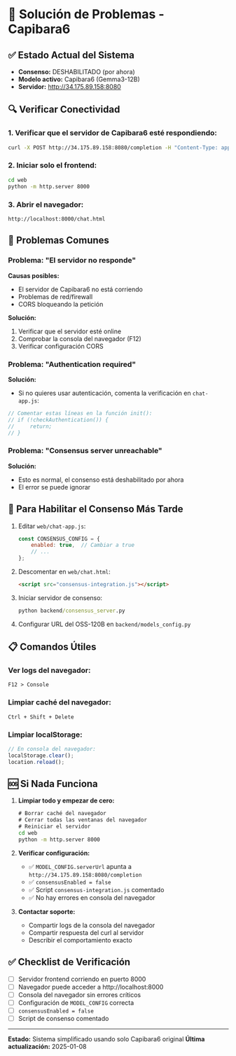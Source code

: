 # 🔧 Solución de Problemas - Capibara6

## ✅ Estado Actual del Sistema

- **Consenso:** DESHABILITADO (por ahora)
- **Modelo activo:** Capibara6 (Gemma3-12B)
- **Servidor:** http://34.175.89.158:8080

## 🔍 Verificar Conectividad

### 1. Verificar que el servidor de Capibara6 esté respondiendo:

```bash
curl -X POST http://34.175.89.158:8080/completion -H "Content-Type: application/json" -d "{\"prompt\":\"Hola\",\"n_predict\":10}"
```

### 2. Iniciar solo el frontend:

```cmd
cd web
python -m http.server 8000
```

### 3. Abrir el navegador:

```
http://localhost:8000/chat.html
```

## 🚨 Problemas Comunes

### Problema: "El servidor no responde"

**Causas posibles:**
- El servidor de Capibara6 no está corriendo
- Problemas de red/firewall
- CORS bloqueando la petición

**Solución:**
1. Verificar que el servidor esté online
2. Comprobar la consola del navegador (F12)
3. Verificar configuración CORS

### Problema: "Authentication required"

**Solución:**
- Si no quieres usar autenticación, comenta la verificación en `chat-app.js`:

```javascript
// Comentar estas líneas en la función init():
// if (!checkAuthentication()) {
//     return;
// }
```

### Problema: "Consensus server unreachable"

**Solución:**
- Esto es normal, el consenso está deshabilitado por ahora
- El error se puede ignorar

## 🔄 Para Habilitar el Consenso Más Tarde

1. Editar `web/chat-app.js`:
   ```javascript
   const CONSENSUS_CONFIG = {
       enabled: true,  // Cambiar a true
       // ...
   };
   ```

2. Descomentar en `web/chat.html`:
   ```html
   <script src="consensus-integration.js"></script>
   ```

3. Iniciar servidor de consenso:
   ```cmd
   python backend/consensus_server.py
   ```

4. Configurar URL del OSS-120B en `backend/models_config.py`

## 📋 Comandos Útiles

### Ver logs del navegador:
```
F12 > Console
```

### Limpiar caché del navegador:
```
Ctrl + Shift + Delete
```

### Limpiar localStorage:
```javascript
// En consola del navegador:
localStorage.clear();
location.reload();
```

## 🆘 Si Nada Funciona

1. **Limpiar todo y empezar de cero:**
   ```cmd
   # Borrar caché del navegador
   # Cerrar todas las ventanas del navegador
   # Reiniciar el servidor
   cd web
   python -m http.server 8000
   ```

2. **Verificar configuración:**
   - ✅ `MODEL_CONFIG.serverUrl` apunta a `http://34.175.89.158:8080/completion`
   - ✅ `consensusEnabled = false`
   - ✅ Script `consensus-integration.js` comentado
   - ✅ No hay errores en consola del navegador

3. **Contactar soporte:**
   - Compartir logs de la consola del navegador
   - Compartir respuesta del curl al servidor
   - Describir el comportamiento exacto

## ✅ Checklist de Verificación

- [ ] Servidor frontend corriendo en puerto 8000
- [ ] Navegador puede acceder a http://localhost:8000
- [ ] Consola del navegador sin errores críticos
- [ ] Configuración de `MODEL_CONFIG` correcta
- [ ] `consensusEnabled = false`
- [ ] Script de consenso comentado

---

**Estado:** Sistema simplificado usando solo Capibara6 original
**Última actualización:** 2025-01-08
